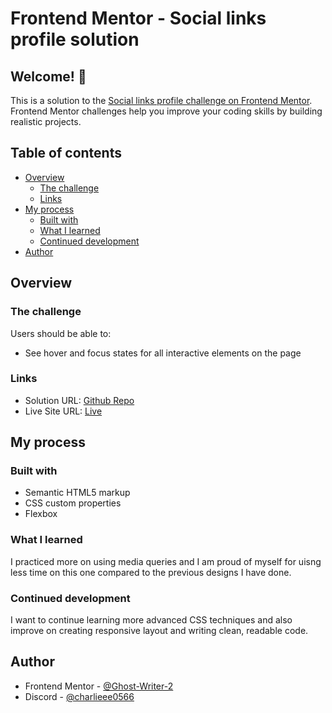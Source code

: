 # Frontend Mentor - Social links profile solution

## Welcome! 👋 

This is a solution to the [Social links profile challenge on Frontend Mentor](https://www.frontendmentor.io/challenges/social-links-profile-UG32l9m6dQ). Frontend Mentor challenges help you improve your coding skills by building realistic projects. 

## Table of contents

- [Overview](#overview)
  - [The challenge](#the-challenge)
  - [Links](#links)
- [My process](#my-process)
  - [Built with](#built-with)
  - [What I learned](#what-i-learned)
  - [Continued development](#continued-development)
- [Author](#author)

## Overview

### The challenge

Users should be able to:

- See hover and focus states for all interactive elements on the page


### Links

- Solution URL: [Github Repo](https://github.com/Ghost-Writer-2/Social-links)
- Live Site URL: [Live](https://ghost-writer-2.github.io/Social-links/)

## My process

### Built with

- Semantic HTML5 markup
- CSS custom properties
- Flexbox

### What I learned

I practiced more on using media queries and I am proud of myself for uisng less time on this one compared to the previous designs I have done. 

### Continued development

I want to continue learning more advanced CSS techniques and also improve on creating responsive layout and writing clean, readable code.

## Author

- Frontend Mentor - [@Ghost-Writer-2](https://www.frontendmentor.io/profile/@Ghost-Writer-2)
- Discord - [@charlieee0566](https://discord.com/channels/@charlieeee0566)
